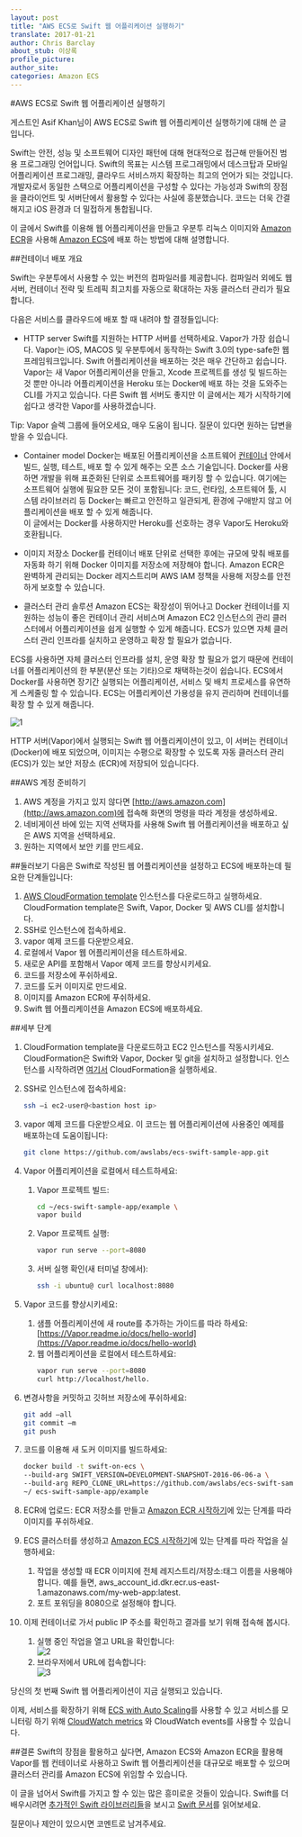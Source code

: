 ```yaml
---
layout: post
title: "AWS ECS로 Swift 웹 어플리케이션 실행하기"
translate: 2017-01-21
author: Chris Barclay
about_stub: 이상록
profile_picture:
author_site:
categories: Amazon ECS
---
```


#AWS ECS로 Swift 웹 어플리케이션 실행하기

게스트인 Asif Khan님이 AWS ECS로 Swift 웹 어플리케이션 실행하기에 대해 쓴 글입니다.  
  
  
Swift는 안전, 성능 및 소프트웨어 디자인 패턴에 대해 현대적으로 접근해 만들어진 범용 프로그래밍 언어입니다. 
Swift의 목표는 시스템 프로그래밍에서 데스크탑과 모바일 어플리케이션 프로그래밍, 클라우드 서비스까지 확장하는 최고의 언어가 되는 것입니다. 
개발자로서 동일한 스택으로 어플리케이션을 구성할 수 있다는 가능성과 Swift의 장점을 클라이언트 및 서버단에서 활용할 수 있다는 사실에 흥분했습니다. 
코드는 더욱 간결해지고 iOS 환경과 더 밀접하게 통합됩니다.  
  
이 글에서 Swift를 이용해 웹 어플리케이션을 만들고 우분투 리눅스 이미지와 [Amazon ECR](https://aws.amazon.com/ecr)을 사용해 [Amazon ECS](https://aws.amazon.com/ecs)에 배포 하는 방법에 대해 설명합니다. 

##컨테이너 배포 개요

Swift는 우분투에서 사용할 수 있는 버전의 컴파일러를 제공합니다. 컴파일러 외에도 웹 서버, 컨테이너 전략 및 
트레픽 최고치를 자동으로 확대하는 자동 클러스터 관리가 필요합니다.  
  
다음은 서비스를 클라우드에 배포 할 때 내려야 할 결정들입니다:
  
* HTTP server
Swift를 지원하는 HTTP 서버를 선택하세요. Vapor가 가장 쉽습니다. Vapor는 iOS, MACOS 및 우분투에서 동작하는 Swift 3.0의 
type-safe한 웹 프레임워크입니다. Swift 어플리케이션을 배포하는 것은 매우 간단하고 쉽습니다. 
Vapor는 새 Vapor 어플리케이션을 만들고, Xcode 프로젝트를 생성 및 빌드하는 것 뿐만 아니라 어플리케이션을 Heroku 또는 Docker에 배포 하는 것을 도와주는 
CLI를 가지고 있습니다. 다른 Swift 웹 서버도 좋지만 이 글에서는 제가 시작하기에 쉽다고 생각한 Vapor를 사용하겠습니다.  
  
Tip: Vapor 슬렉 그룹에 들어오세요, 매우 도움이 됩니다. 질문이 있다면 원하는 답변을 받을 수 있습니다.  
  
* Container model
Docker는 배포된 어플리케이션을 소프트웨어 [컨테이너](http://aws.amazon.com/containers/) 안에서 빌드, 실행, 테스트, 배포 할 수 있게 해주는 오픈 소스 기술입니다. 
Docker를 사용하면 개발을 위해 표준화된 단위로 소프트웨어를 패키징 할 수 있습니다. 여기에는 소프트웨어 실행에 필요한 모든 것이 포함됩니다: 코드, 런타임, 소프트웨어 툴, 시스템 라이브러리 등 
Docker는 빠르고 안전하고 일관되게, 환경에 구애받지 않고 어플리케이션을 배포 할 수 있게 해줍니다.  
이 글에서는 Docker를 사용하지만 Heroku를 선호하는 경우 Vapor도 Heroku와 호환됩니다.  
  
* 이미지 저장소
Docker를 컨테이너 배포 단위로 선택한 후에는 규모에 맞춰 배포를 자동화 하기 위해 Docker 이미지를 저장소에 저장해야 합니다. 
Amazon ECR은 완벽하게 관리되는 Docker 레지스트리며 AWS IAM 정책을 사용해 저장소를 안전하게 보호할 수 있습니다.  
  
* 클러스터 관리 솔루션
Amazon ECS는 확장성이 뛰어나고 Docker 컨테이너를 지원하는 성능이 좋은 컨테이너 관리 서비스며 Amazon EC2 인스턴스의 관리 클러스터에서 
어플리케이션을 쉽게 실행할 수 있게 해줍니다. ECS가 있으면 자체 클러스터 관리 인프라를 실치하고 운영하고 확장 할 필요가 없습니다.  
  
ECS를 사용하면 자체 클러스터 인프라를 설치, 운영 확장 할 필요가 없기 때문에 컨테이너를 어플리케이션의 한 부분(분산 또는 기타)으로 채택하는것이 쉽습니다. 
ECS에서 Docker를 사용하면 장기간 실행되는 어플리케이션, 서비스 및 배치 프로세스를 유연하게 스케줄링 할 수 있습니다. 
ECS는 어플리케이션 가용성을 유지 관리하며 컨테이너를 확장 할 수 있게 해줍니다.  
  
![1](/images/2017-01-23/swift-ecs.png)  
  
HTTP 서버(Vapor)에서 실행되는 Swift 웹 어플리케이션이 있고, 이 서버는 컨테이너(Docker)에 배포 되었으며, 
이미지는 수평으로 확장할 수 있도록 자동 클러스터 관리(ECS)가 있는 보안 저장소 (ECR)에 저장되어 있습니다다.  
  
##AWS 계정 준비하기
1. AWS 계정을 가지고 있지 않다면 [http://aws.amazon.com](http://aws.amazon.com)에 접속해 화면의 명령을 따라 계정을 생성하세요.  
2. 네비게이션 바에 있는 지역 선택자를 사용해 Swift 웹 어플리케이션을 배포하고 싶은 AWS 지역을 선택하세요.  
3. 원하는 지역에서 보안 키를 만드세요.  
  
##둘러보기
다음은 Swift로 작성된 웹 어플리케이션을 설정하고 ECS에 배포하는데 필요한 단계들입니다:  
  
1. [AWS CloudFormation template](https://console.aws.amazon.com/cloudformation/home?region=us-east-1#cstack=sn%7ESwift-web-app%7Cturl%7Ehttps://s3.amazonaws.com/quickstart-reference/swift/latest/templates/quickstart-swift.template) 인스턴스를 다운로드하고 실행하세요. 
CloudFormation template은 Swift, Vapor, Docker 및 AWS CLI를 설치합니다.  
2. SSH로 인스턴스에 접속하세요.
3. vapor 예제 코드를 다운받으세요.
4. 로컬에서 Vapor 웹 어플리케이션을 테스트하세요.
5. 새로운 API를 포함해서 Vapor 예제 코드를 향상시키세요.
6. 코드를 저장소에 푸쉬하세요.
7. 코드를 도커 이미지로 만드세요.
8. 이미지를 Amazon ECR에 푸쉬하세요.
9. Swift 웹 어플리케이션을 Amazon ECS에 배포하세요.

##세부 단계
1. CloudFormation template을 다운로드하고 EC2 인스턴스를 작동시키세요. CloudFormation은 Swift와 Vapor, Docker 및 git을 설치하고 설정합니다. 
인스턴스를 시작하려면 [여기서](https://www.amazon.com/ap/signin?openid.assoc_handle=aws&openid.return_to=https%3A%2F%2Fsignin.aws.amazon.com%2Foauth%3Fresponse_type%3Dcode%26client_id%3Darn%253Aaws%253Aiam%253A%253A015428540659%253Auser%252Fcloudformation%26redirect_uri%3Dhttps%253A%252F%252Fconsole.aws.amazon.com%252Fcloudformation%252Fhome%253Fregion%253Dus-east-1%2526state%253DhashArgs%252523cstack%25253Dsn%2525257ESwift-web-app%2525257Cturl%2525257Ehttps%25253A%25252F%25252Fs3.amazonaws.com%25252Fquickstart-reference%25252Fswift%25252Flatest%25252Ftemplates%25252Fquickstart-swift.template%2526isauthcode%253Dtrue%26noAuthCookie%3Dtrue&openid.mode=checkid_setup&openid.ns=http%3A%2F%2Fspecs.openid.net%2Fauth%2F2.0&openid.identity=http%3A%2F%2Fspecs.openid.net%2Fauth%2F2.0%2Fidentifier_select&openid.claimed_id=http%3A%2F%2Fspecs.openid.net%2Fauth%2F2.0%2Fidentifier_select&action=&disableCorpSignUp=&clientContext=&marketPlaceId=&poolName=&authCookies=&pageId=aws.ssop&siteState=registered%2Cko_KR&accountStatusPolicy=P1&sso=&openid.pape.preferred_auth_policies=MultifactorPhysical&openid.pape.max_auth_age=120&openid.ns.pape=http%3A%2F%2Fspecs.openid.net%2Fextensions%2Fpape%2F1.0&server=%2Fap%2Fsignin%3Fie%3DUTF8&accountPoolAlias=&forceMobileApp=0&language=ko_KR&forceMobileLayout=0) CloudFormation을 실행하세요.
2. SSH로 인스턴스에 접속하세요:  
    ```bash
    ssh –i ec2-user@<bastion host ip>
    ```
  
3. vapor 예제 코드를 다운받으세요. 이 코드는 웹 어플리케이션에 사용중인 예제를 배포하는데 도움이됩니다:  
    ```bash
    git clone https://github.com/awslabs/ecs-swift-sample-app.git
    ```
  
4. Vapor 어플리케이션을 로컬에서 테스트하세요:  
    1. Vapor 프로젝트 빌드:  
        ```bash
        cd ~/ecs-swift-sample-app/example \
        vapor build
        ```
  
    2. Vapor 프로젝트 실행:  
        ```bash
        vapor run serve --port=8080
        ```
      
    3. 서버 실행 확인(새 터미널 창에서):  
        ```bash
        ssh -i ubuntu@ curl localhost:8080
        ```
5. Vapor 코드를 향상시키세요:  
    1. 샘플 어플리케이션에 새 route를 추가하는 가이드를 따라 하세요: [https://Vapor.readme.io/docs/hello-world](https://Vapor.readme.io/docs/hello-world)
    2. 웹 어플리케이션을 로컬에서 테스트하세요:  
        ```bash
        vapor run serve --port=8080
        curl http://localhost/hello.
        ```
  
6. 변경사항을 커밋하고 깃허브 저장소에 푸쉬하세요:  
    ```bash
    git add –all
    git commit –m
    git push
    ```
  
7. 코드를 이용해 새 도커 이미지를 빌드하세요:  
    ```bash
    docker build -t swift-on-ecs \
    --build-arg SWIFT_VERSION=DEVELOPMENT-SNAPSHOT-2016-06-06-a \
    --build-arg REPO_CLONE_URL=https://github.com/awslabs/ecs-swift-sample-app.git/ \
    ~/ ecs-swift-sample-app/example
    ```
  
8. ECR에 업로드: ECR 저장소를 만들고 [Amazon ECR 시작하기](http://docs.aws.amazon.com/AmazonECR/latest/userguide/ECR_GetStarted.html)에 있는 단계를 따라 이미지를 푸쉬하세요.  
9. ECS 클러스터를 생성하고 [Amazon ECS 시작하기](http://docs.aws.amazon.com/AmazonECS/latest/developerguide/ECS_GetStarted.html)에 있는 단계를 따라 작업을 실행하세요:  
    1. 작업을 생성할 때 ECR 이미지에 전체 레지스트리/저장소:태그 이름을 사용해야 합니다. 예를 들면, aws_account_id.dkr.ecr.us-east-1.amazonaws.com/my-web-app:latest.
    2. 포트 포워딩을 8080으로 설정해야 합니다.
10. 이제 컨테이너로 가서 public IP 주소를 확인하고 결과를 보기 위해 접속해 봅시다.  
    1. 실행 중인 작업을 열고 URL을 확인합니다:  
    ![2](/images/2017-01-23/swift-container-view.png)
    2. 브라우저에서 URL에 접속합니다:  
    ![3](/images/2017-01-23/swift-hello-world.png)  
  
당신의 첫 번째 Swift 웹 어플리케이션이 지금 실행되고 있습니다.  
  
이제, 서비스를 확장하기 위해 [ECS with Auto Scaling](http://docs.aws.amazon.com/AmazonECS/latest/developerguide/service-auto-scaling.html)를 사용할 수 있고 
서비스를 모니터링 하기 위해 [CloudWatch metrics](http://docs.aws.amazon.com/AmazonECS/latest/developerguide/cloudwatch-metrics.html) 와 CloudWatch events를 사용할 수 있습니다.  

##결론
Swift의 장점을 활용하고 싶다면, Amazon ECS와 Amazon ECR을 활용해 Vapor를 웹 컨테이너로 사용하고 Swift 웹 어플리케이션을 대규모로 배포할 수 있으며 
클러스터 관리를 Amazon ECS에 위임할 수 있습니다.  
  
이 글을 넘어서 Swift를 가지고 할 수 있는 많은 흥미로운 것들이 있습니다. Swift를 더 배우시려면 [추가적인 Swift 라이브러리들](https://swiftmodules.com/)을 보시고 [Swift 문서](https://swift.org/documentation/)를 읽어보세요.  
  
질문이나 제안이 있으시면 코멘트로 남겨주세요.